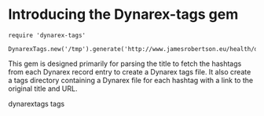 # Introducing the Dynarex-tags gem

    require 'dynarex-tags'

    DynarexTags.new('/tmp').generate('http://www.jamesrobertson.eu/health/dynarex.xml')

This gem is designed primarily for parsing the title to fetch the hashtags from each Dynarex record entry to create a Dynarex tags file. It also create a tags directory containing a Dynarex file for each hashtag with a link to the original title and URL.

dynarextags tags
